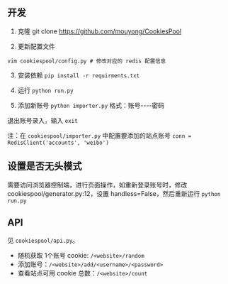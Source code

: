 ## 开发

1. 克隆
git clone https://github.com/mouyong/CookiesPool

2. 更新配置文件
```
vim cookiespool/config.py # 修改对应的 redis 配置信息
```

3. 安装依赖
`pip install -r requirments.txt`

4. 运行
`python run.py`

5. 添加新账号
`python importer.py`
格式：账号----密码

退出账号录入，输入 `exit`

注：在 `cookiespool/importer.py` 中配置要添加的站点账号
`conn = RedisClient('accounts', 'weibo')`

## 设置是否无头模式

需要访问浏览器控制端，进行页面操作，如重新登录账号时，修改 cookiespool/generator.py:12，设置 handless=False，然后重新运行 `python run.py`

## API

见 `cookiespool/api.py`。

- 随机获取 1个账号 cookie: `/<website>/random`
- 添加账号：`/<website>/add/<username>/<password>`
- 查看站点可用 cookie 总数：`/<website>/count`
